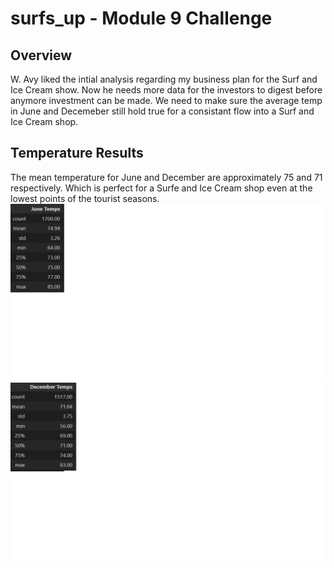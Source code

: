 # surfs_up - Module 9 Challenge

## Overview

W. Avy liked the intial analysis regarding my business plan for the Surf and Ice Cream show. Now he needs more data for the investors to digest before anymore investment can be made.  We need to make sure the average temp in June and Decemeber still hold true for a consistant flow into a Surf and Ice Cream shop.

## Temperature Results

The mean temperature for June and December are approximately 75 and 71 respectively.  Which is perfect for a Surfe and Ice Cream shop even at the lowest points of the tourist seasons.
![June_Temps](https://github.com/Normanfamdamly/surfs_up/blob/main/June_Temps.png)
![Dec_Temps](https://github.com/Normanfamdamly/surfs_up/blob/main/Dec_Temps.png)

